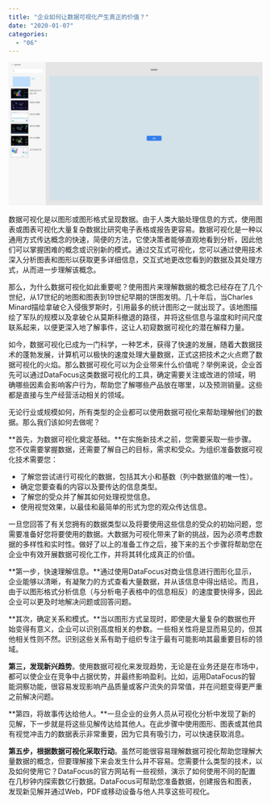 ```yaml
---
title: "企业如何让数据可视化产生真正的价值？"
date: "2020-01-07"
categories: 
  - "06"
---
```


![](images/word-image-37.png)

数据可视化是以图形或图形格式呈现数据。由于人类大脑处理信息的方式，使用图表或图表可视化大量复杂数据比研究电子表格或报告更容易。数据可视化是一种以通用方式传达概念的快速，简便的方法，它使决策者能够直观地看到分析，因此他们可以掌握困难的概念或识别新的模式。通过交互式可视化，您可以通过使用技术深入分析图表和图形以获取更多详细信息，交互式地更改您看到的数据及其处理方式，从而进一步理解该概念。

那么，为什么数据可视化如此重要呢？使用图片来理解数据的概念已经存在了几个世纪，从17世纪的地图和图表到19世纪早期的饼图发明。几十年后，当Charles Minard描绘拿破仑入侵俄罗斯时，引用最多的统计图形之一就出现了。该地图描绘了军队的规模以及拿破仑从莫斯科撤退的路径，并将这些信息与温度和时间尺度联系起来，以便更深入地了解事件，这让人初窥数据可视化的潜在解释力量。

如今，数据可视化已成为一门科学，一种艺术，获得了快速的发展，随着大数据技术的蓬勃发展，计算机可以极快的速度处理大量数据，正式这把技术之火点燃了数据可视化的火焰。那么数据可视化可以为企业带来什么价值呢？举例来说，企业首先可以通过DataFocus这类数据可视化的工具，确定需要关注或改进的领域，明确哪些因素会影响客户行为，帮助您了解哪些产品放在哪里，以及预测销量。这些都是直接与生产经营活动相关的领域。

无论行业或规模如何，所有类型的企业都可以使用数据可视化来帮助理解他们的数据。那么我们该如何去做呢？

**首先，为数据可视化奠定基础。**在实施新技术之前，您需要采取一些步骤。您不仅需要掌握数据，还需要了解自己的目标，需求和受众。为组织准备数据可视化技术需要您：

- 了解您尝试进行可视化的数据，包括其大小和基数（列中数据值的唯一性）。
- 确定您要查看的内容以及要传达的信息类型。
- 了解您的受众并了解其如何处理视觉信息。
- 使用视觉效果，以最佳和最简单的形式为您的观众传达信息。

一旦您回答了有关您拥有的数据类型以及将要使用这些信息的受众的初始问题，您需要准备好您将要使用的数据。大数据为可视化带来了新的挑战，因为必须考虑数据的多样性和实时性。做好了以上的准备工作之后，接下来的五个步骤将帮助您在企业中有效开展数据可视化工作，并将其转化成真正的价值。

**第一步，快速理解信息。**通过使用DataFocus对商业信息进行图形化显示，企业能够以清晰，有凝聚力的方式查看大量数据，并从该信息中得出结论。而且，由于以图形格式分析信息（与分析电子表格中的信息相反）的速度要快得多，因此企业可以更及时地解决问题或回答问题。

**其次，确定关系和模式。**当以图形方式呈现时，即使是大量复杂的数据也开始变得有意义，企业可以识别高度相关的参数。一些相关性将是显而易见的，但其他相关性则不然。识别这些关系有助于组织专注于最有可能影响其最重要目标的领域。

**第三，发现新兴趋势**。使用数据可视化来发现趋势，无论是在业务还是在市场中，都可以使企业在竞争中占据优势，并最终影响盈利。比如，运用DataFocus的智能洞察功能，很容易发现影响产品质量或客户流失的异常值，并在问题变得更严重之前解决问题。

**第四，将故事传达给他人。**一旦企业的业务人员从可视化分析中发现了新的见解，下一步就是将这些见解传达给其他人。在此步骤中使用图形、图表或其他具有视觉冲击力的数据表示非常重要，因为它具有吸引力，可以快速获取消息。

**第五步，根据数据可视化采取行动**。虽然可能很容易理解数据可视化帮助您理解大量数据的概念，但要理解接下来会发生什么并不容易。您需要什么类型的技术，以及如何使用它？DataFocus的官方网站有一些视频，演示了如何使用不同的配置在几秒钟内探索数亿行数据。DataFocus可帮助您准备数据，创建报告和图表，发现新见解并通过Web，PDF或移动设备与他人共享这些可视化。
